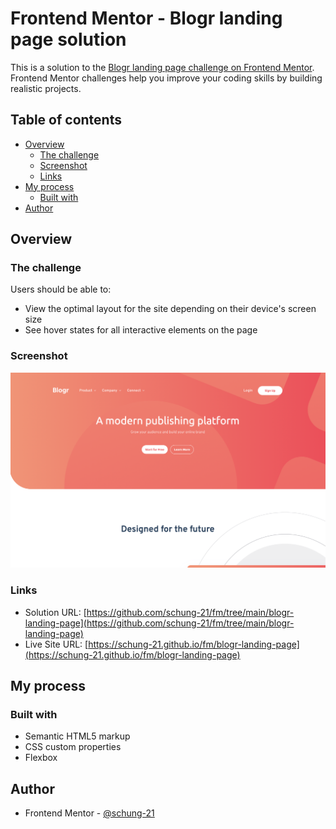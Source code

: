 # Frontend Mentor - Blogr landing page solution

This is a solution to the [Blogr landing page challenge on Frontend Mentor](https://www.frontendmentor.io/challenges/blogr-landing-page-EX2RLAApP). Frontend Mentor challenges help you improve your coding skills by building realistic projects. 

## Table of contents

- [Overview](#overview)
  - [The challenge](#the-challenge)
  - [Screenshot](#screenshot)
  - [Links](#links)
- [My process](#my-process)
  - [Built with](#built-with)
- [Author](#author)

## Overview

### The challenge

Users should be able to:

- View the optimal layout for the site depending on their device's screen size
- See hover states for all interactive elements on the page

### Screenshot

![](./screenshot.png)

### Links

- Solution URL: [https://github.com/schung-21/fm/tree/main/blogr-landing-page](https://github.com/schung-21/fm/tree/main/blogr-landing-page)
- Live Site URL: [https://schung-21.github.io/fm/blogr-landing-page](https://schung-21.github.io/fm/blogr-landing-page)

## My process

### Built with

- Semantic HTML5 markup
- CSS custom properties
- Flexbox

## Author

- Frontend Mentor - [@schung-21](https://www.frontendmentor.io/profile/schung-21)
